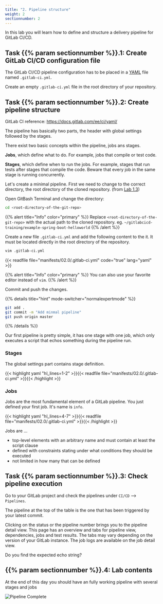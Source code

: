 ```yaml
---
title: "2. Pipeline structure"
weight: 2
sectionnumber: 2
---
```


In this lab you will learn how to define and structure a delivery pipeline for GitLab CI/CD.


## Task {{% param sectionnumber %}}.1: Create GitLab CI/CD configuration file

The GitLab CI/CD pipeline configuration has to be placed in a [YAML](https://en.wikipedia.org/wiki/YAML) file named `.gitlab-ci.yml`.

Create an empty `.gitlab-ci.yml` file in the root directory of your repository.


## Task {{% param sectionnumber %}}.2: Create pipeline structure

GitLab CI reference: <https://docs.gitlab.com/ee/ci/yaml/>

The pipeline has basically two parts, the header with global settings followed by the stages.

There exist two basic concepts within the pipeline, jobs ans stages.


**Jobs**, which define what to do. For example, jobs that compile or test code.

**Stages**, which define when to run the jobs. For example, stages that run tests after stages that compile the code. Beware that every job in the same stage is running concurrently.

Let's create a minimal pipeline. First we need to change to the correct directory, the root directory of the cloned repository. (from [Lab 1.3](../../01/getting_started/#task-13-clone-the-git-repository))

Open GitBash Terminal and change the directory:

```bash
cd <root-directory-of-the-git-repo>
```
{{% alert title="Info" color="primary" %}}
Replace `<root-directory-of-the-git-repo>` with the actual path to the cloned repository. eg. `~/gitlabcicd-training/example-spring-boot-helloworld`
{{% /alert %}}

Create a new file `.gitlab-ci.yml` and add the following content to the it. It must be located directly in the root directory of the repository.

```bash
vim .gitlab-ci.yml
```

{{< readfile file="manifests/02.0/.gitlab-ci.yml" code="true" lang="yaml" >}}

{{% alert title="Info" color="primary" %}}
You can also use your favorite editor instead of `vim`.
{{% /alert %}}

Commit and push the changes.

{{% details title="hint" mode-switcher="normalexpertmode" %}}

```bash
git add .
git commit -m "Add minmal pipeline"
git push origin master
```

{{% /details %}}

Our first pipeline is pretty simple, it has one stage with one job, which only executes a script that echos something during the pipeline run.


### Stages

The global settings part contains stage definition.

{{< highlight yaml "hl_lines=1-2" >}}{{< readfile file="manifests/02.0/.gitlab-ci.yml" >}}{{< /highlight >}}


### Jobs

Jobs are the most fundamental element of a GitLab pipeline.
You just defined your first job. It's name is `info`.

{{< highlight yaml "hl_lines=4-7" >}}{{< readfile file="manifests/02.0/.gitlab-ci.yml" >}}{{< /highlight >}}

Jobs are ...

* top-level elements with an arbitrary name and must contain at least the script clause
* defined with constraints stating under what conditions they should be executed
* not limited in how many that can be defined


## Task {{% param sectionnumber %}}.3: Check pipeline execution

Go to your GitLab project and check the pipelines under `CI/CD` --> `Pipelines`.

The pipeline at the top of the table is the one that has been triggered by your latest commit.

Clicking on the status or the pipeline number brings you to the pipeline detail view. This page has an overview and tabs for pipeline view, dependencies, jobs and test results. The tabs may vary depending on the version of your GitLab instance. The job logs are available on the job detail view.

Do you find the expected echo string?


## {{% param sectionnumber %}}.4: Lab contents

At the end of this day you should have an fully working pipeline with several stages and jobs

![Pipeline Complete](../complete_pipeline.png)
